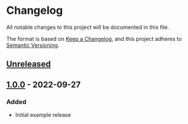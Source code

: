 # Changelog

All notable changes to this project will be documented in this file.

The format is based on [Keep a Changelog](https://keepachangelog.com/en/1.0.0/),
and this project adheres to [Semantic Versioning](https://semver.org/spec/v2.0.0.html).

## [Unreleased]

## [1.0.0] - 2022-09-27

### Added

- Initial example release

[unreleased]: https://github.com/symbioquine/symbioquine_dot_net_built_drupal_module_example/compare/unbuilt-v1.0.0...HEAD
[1.0.0]: https://github.com/symbioquine/symbioquine_dot_net_built_drupal_module_example/releases/tag/unbuilt-v1.0.0

